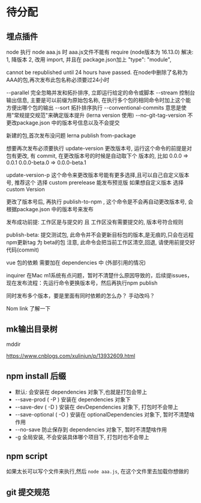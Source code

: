 # 待分配

## 埋点插件

node 执行 node aaa.js 时  aaa.js文件不能有 require (node版本为 16.13.0)
解决:
	1, 降版本
	2, 改用 import, 并且在 package.json加上 "type": "module",



cannot be republished until 24 hours have passed.  在node中删除了名称为AAA的包,再次发布此包名称必须要过24小时


--parallel 完全忽略并发和拓扑排序, 立即运行给定的命令或脚本
--stream 控制台输出信息, 主要是可以前缀为原始包名称, 在执行多个包的相同命令时加上这个能方便出哪个包的输出
--sort 拓扑排序执行
--conventional-commits 意思是使用"常规提交规范"来确定版本提升 (lerna version 使用)
--no-git-tag-version 不更改package.json 中的版本号信息以及不会提交

新建的包,首次发布没问题 lerna publish from-package


想要再次发布必须要执行 update-version 更改版本号, 运行这个命令的前提是对包有更改, 有 commit, 在更改版本号的时候是自动取下个
版本的, 比如 0.0.0 => 0.0.1     0.0.0-beta.0  => 0.0.0-beta.1  

update-version-p 这个命令来更改版本号能有更多选择,且可以自己自定义版本号, 推荐这个
选择 custom prerelease 能发布预览版
如果想自定义版本 选择 custom Version 





更改了版本号后, 再执行 publish-to-npm , 这个命令是不会再自动更改版本号, 会根据package.json 中的版本号来发布

发布成功前提: 工作区是与提交的 且 工作区没有需要提交的, 版本号符合规则



publish-beta: 提交测试包, 此命令并不会更新目标包的版本,是无痕的,只会在远程npm更新tag 为 beta的包
注意, 此命令会把当前工作区清空,回退, 请使用前提交好代码(commit)

vue 包的依赖 需要加在 dependencies 中 (外部引用的情况)



inquirer 在Mac m1系统有点问题，暂时不清楚什么原因导致的，后续提issues，现在发布流程：先运行命令更换版本号，然后再执行npm publish

同时发布多个版本，要是里面有同时依赖的怎么办？ 手动改吗？

Nom link 了解一下

## mk输出目录树

mddir

https://www.cnblogs.com/xulinjun/p/13932609.html


## npm install 后缀
+ 默认: 会安装在 dependencies 对象下,也就是打包会带上
+ --save-prod ( -P ) 安装在 dependencies 对象下
+ --save-dev ( -D ) 安装在 devDependencies 对象下, 打包时不会带上
+ --save-optional ( -O ) 安装在 optionalDependencies 对象下, 暂时不清楚啥作用
+ --no-save 防止保存到 dependencies 对象下, 暂时不清楚啥作用
+ -g 全局安装, 不会安装具体哪个项目下, 打包时也不会带上

## npm script 
如果太长可以写个文件来执行,然后 `node aaa.js`, 在这个文件里去加载你想做的

## git 提交规范